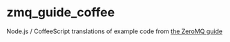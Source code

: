 zmq_guide_coffee
================

Node.js / CoffeeScript translations of example code from [the ZeroMQ guide](http://zguide.zeromq.org/page:all)
